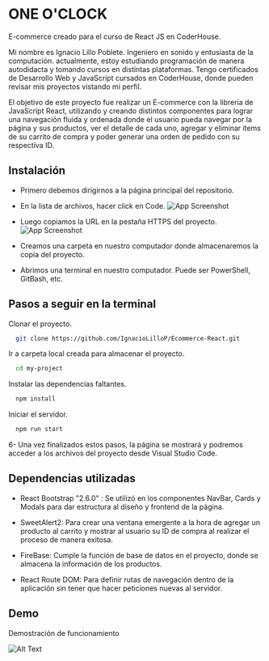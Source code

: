 
# ONE O'CLOCK 

E-commerce creado para el curso de React JS en CoderHouse.

Mi nombre es Ignacio Lillo Poblete. Ingeniero en sonido y entusiasta de la computación. actualmente, estoy estudiando programación de manera autodidacta y tomando cursos en distintas plataformas. Tengo certificados de Desarrollo Web y JavaScript cursados en CoderHouse, donde pueden revisar mis proyectos vistando mi perfil.

El objetivo de este proyecto fue realizar un E-commerce con la librería de JavaScript React, utilizando y creando distintos componentes para lograr una navegación fluida y ordenada donde el usuario pueda navegar por la página y sus productos, ver el detalle de cada uno, agregar y eliminar ítems de su carrito de compra y poder generar una orden de pedido con su respectiva ID.

## Instalación

- Primero debemos dirigirnos a la página principal del repositorio.

- En la lista de archivos, hacer click en Code.
![App Screenshot](https://docs.github.com/assets/cb-20363/images/help/repository/code-button.png)


- Luego copiamos la URL en la pestaña HTTPS del proyecto.
![App Screenshot](https://docs.github.com/assets/cb-33207/images/help/repository/https-url-clone-cli.png)

- Creamos una carpeta en nuestro computador donde almacenaremos la copia del proyecto.

- Abrimos una terminal en nuestro computador. Puede ser PowerShell, GitBash, etc.





## Pasos a seguir en la terminal

Clonar el proyecto.
```bash
  git clone https://github.com/IgnacioLilloP/Ecommerce-React.git
```

Ir a carpeta local creada para almacenar el proyecto.
```bash
  cd my-project
```

Instalar las dependencias faltantes.
```bash
  npm install
```

Iniciar el servidor.
```bash
  npm run start
```

6- Una vez finalizados estos pasos, la página se mostrará y podremos acceder a los archivos del proyecto desde Visual Studio Code.
## Dependencias utilizadas

- React Bootstrap "2.6.0" : Se utilizó en los componentes NavBar, Cards y Modals para dar estructura al diseño y frontend de la página.

- SweetAlert2: Para crear una ventana emergente a la hora de agregar un producto al carrito y mostrar al usuario su ID de compra al realizar el proceso de manera exitosa.

- FireBase: Cumple la función de base de datos en el proyecto, donde se almacena la información de los productos.

- React Route DOM: Para definir rutas de navegación dentro de la aplicación sin tener que hacer peticiones nuevas al servidor.



## Demo

Demostración de funcionamiento

![Alt Text](https://media1.giphy.com/media/rDjBFLo4RQwXKAf5Sr/giphy.gif?cid=790b7611704d906658b2377b2397bd2608cf7255a1e757bb&rid=giphy.gif&ct=g)

